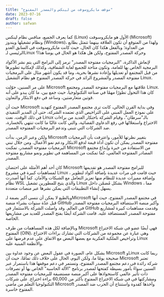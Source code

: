 ```yaml
---
title: "موقف مايكروسوفت من لينكس والمصدر المفتوح"
date: 2023-07-16
draft: false
author: safwan
---
```


كما يعرف الجميع، منافس نظام لينكس (Linux) الأول هو مايكروسوفت (Microsoft)  ونظام تشغيلها ويندوز (Windows)، ولهذا من المتوقع أن تكون العلاقة بينهما تتمثل بطابع من العداوة؛ وبالفعل هكذا كان الحال، حيث كانت مايكروسوفت في السابق العدو الرئيسي لـLinux وحركة المصدر المفتوح، ولكن هل هكذا هو الحال في يومنا هذا؟


لإنعاش الذاكرة، "البرمجيات مفتوحة المصدر" ترمز إلى البرامج التي يتم نشر الأكواد البرمجية الخاص بها للعامة، وتكون متاحة للجميع لغاية الشفافية، وكذلك لإمكانية تطويرها من قبل المجتمع أو تعديلها وإعادة نشرها بحرية، وما قد يكون أشهر مثال على البرمجيات مفتوحة المصدر والمشروع الرائد في حركة المصدر المفتوح هو نظام التشغيل Linux.


على مر السنين، حوّلت Microsoft علاقتها مع البرمجيات مفتوحة المصدر ومجتمع Linux. كان هذا التحول تطورًا مهمًا في صناعة التكنولوجيا، حيث جمع بين، ما كان يبدو على أنه قوتين متعارضتين، وساعد في دفع الابتكار والتعاون.

حيث أن Microsoft وفي بداية القرن الحالي، كانت ترى مجتمع المصدر المفتوح كتهديد على نموذج العمل المبني على التراخيص الذي تعتمده الشركة، حتى أن المدير التنفيذي في ذلك الوقت، نعت Linux بالـ"سرطان"، وقيام الشركة باحتكار العديد من براءات الاختراع واستغلالها في رفع الدعاوي القضائية، والتي كانت غالبًا ما كانت تنتهي بالخسارة، ضد الشركات التي تتبنى وتدعم البرمجيات المفتوحة المصدر.

ولكن وعبر الزمن، بدأت Microsoft بتغيير نظرتها للأمور، واعترفت بأن البرمجيات مفتوحة المصدر يمكن أن تكون أداة قيمة لدفع الابتكار ودعم نمو الأعمال. ومن خلال تبني البرمجيات مفتوحة المصدر، تمكنت Microsoft من الاستفادة من خبرة وإبداع مجتمع المصادر المفتوحة العالمي، كما تمكنت من المساهمة في تطوير ونمو مشاريع مفتوحة المصدر.

كان أحد أهم الأمثلة على احتضان Microsoft  للبرامج مفتوحة المصدر هو تقديمها لمساهمات كبيرة في مشروع Linux ، حيث قامت في مرات عديدة بإضافة أكواد لتطوير وإضافة مميزات عديدة للنظام منها تعزيز التعامل مع الشبكات والأمان. كما أنها أصدرت نظام WSL والذي يتيح للمطورين تشغيل Linux بشكل مُضمّن داخل Windows ، مما يسهل إنشاء التطبيقات التي يمكن نشرها عبر منصات متعددة.

وبالطبع لا يمكن أن ننسى أكبر بصمة لـMicrosoft في مجتمع المصدر المفتوح، حيث أنها قبل عدّة سنوات بشراء منصة GitHub  وأكبر منصة الاستضافة البرمجيات مفتوحة المصدر في العالم. وقد واصلت الشركة بالاستثمار في GitHub وقدمت مساهمات كبيرة لمشاريع مفتوحة المصدر المستضافة عليه. قامت الشركة أيضًا بفتح المصدر للعديد من مشاريعها الخاصة.

وبالإضافة لكل هذه المساهمات من طرف Microsoft  فهي أيضًا عضو في شبكة الاختراع المفتوح (OIN)، وهي عبارة عن مجموعة من الشركات التي تشارك براءات الاختراع وتراخيص الملكية الفكرية مع بعضها البعض مع الاتفاق على عدم فرضها على Linux والأنظمة المبنية عليه.

بشكل عام، الصورة في عقول البعض عن وجود عداوة بين Microsoft وLinux ربما كانت صحيحة يومًا ما، ولكن اليوم، الحال على خلاف ذلك تمامًا، حيث أن Microsoft تعتبر شركة رائدة في دعم مجتمع المصدر المفتوح، وتستمر في دعم موقفها هذا باستمرار عبر السنين سواءً بأمور بسيطة كفتحها لمصدر برنامج "الآلة الحاسبة" الخاص بها أو تصرفات ذات تأثير عالمي كاستحواذها على أكبر منصة مستضيفة للبرمجيات مفتوحة المصدر ومشاركتها في في شبكة الاختراع المفتوح بأكثر من 60,000 براءة اختراع. على شركات التكنولوجيا التعلم من ماضي Microsoft وأخذها كقدوة واستنتاج أن الحرب ضد المصدر المفتوح خاسرة.
